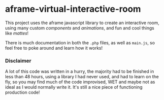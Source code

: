 # aframe-virtual-interactive-room

This project uses the aframe javascript library to create an interactive room, using many custom *components* and *animations*, and fun and cool things like *mattes*!

There is much documentation in both the `.php` files, as well as `main.js`, so feel free to poke around and learn how it works!

### Disclaimer

A lot of this code was written in a  hurry, the majority had to be finished in less than 48 hours, using a library I had never used, and had to learn on the fly, so you may find much of the code improvised, WET and maybe not as ideal as I would normally write it. It's still a nice piece of functioning production code!

